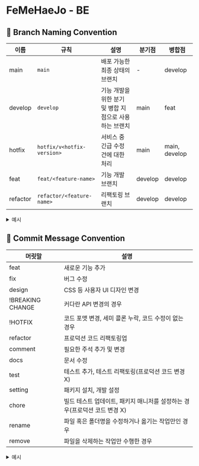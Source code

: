 # FeMeHaeJo - BE

## 🙌 Branch Naming Convention

| 이름 | 규칙 | 설명 | 분기점 | 병합점 |
|---|---|---|---|---|
| main | `main` | 배포 가능한 최종 상태의 브랜치 | - | develop |
| develop | `develop` | 기능 개발을 위한 분기 및 병합 지점으로 사용하는 브랜치 | main | feat |
| hotfix | `hotfix/v<hotfix-version>` | 서비스 중 긴급 수정 건에 대한 처리 | main | main, develop |
| feat | `feat/<feature-name>` | 기능 개발 브랜치 | develop | develop |
| refactor | `refactor/<feature-name>` | 리팩토링 브랜치 | develop | develop |

<details>
<summary>예시</summary>
<div markdown="1">

- <이름>/<기능설명>-#<이슈번호> 의 형식으로 작성
- 브랜치명은 kebab-case를 따름
- 예) feat/create-login-#3

</div>
</details>

## 🙌 Commit Message Convention

| 머릿말           | 설명                                                             |
| ---------------- | --------------------------------------------------------------|
| feat             | 새로운 기능 추가                                                  |
| fix              | 버그 수정                                                       |
| design           | CSS 등 사용자 UI 디자인 변경                                       |
| !BREAKING CHANGE | 커다란 API 변경의 경우                                            |
| !HOTFIX          | 코드 포맷 변경, 세미 콜론 누락, 코드 수정이 없는 경우                     |
| refactor         | 프로덕션 코드 리팩토링업                                            |
| comment          | 필요한 주석 추가 및 변경                                            |
| docs             | 문서 수정                                                       |
| test             | 테스트 추가, 테스트 리팩토링(프로덕션 코드 변경 X)                       |
| setting          | 패키지 설치, 개발 설정                                             |
| chore            | 빌드 테스트 업데이트, 패키지 매니저를 설정하는 경우(프로덕션 코드 변경 X)      |
| rename           | 파일 혹은 폴더명을 수정하거나 옮기는 작업만인 경우                         |
| remove           | 파일을 삭제하는 작업만 수행한 경우                                     |

<details>
<summary>예시</summary>
<div markdown="1">

- 양식: <머릿말>: <제목> - #<이슈번호> 의 형식으로 작성
- 예시: feat: 로그인 기능 추가 - #3

</div>
</details>
